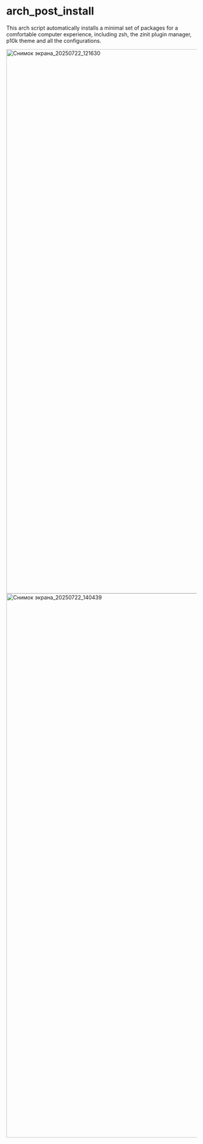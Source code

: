 # arch_post_install
This arch script automatically installs a minimal set of packages for a comfortable computer experience, including zsh, the zinit plugin manager, p10k theme and all the configurations.

<img width="2560" height="1440" alt="Снимок экрана_20250722_121630" src="https://github.com/user-attachments/assets/791084e1-3b09-4ee5-b336-d45928811340" />
<img width="2560" height="1440" alt="Снимок экрана_20250722_140439" src="https://github.com/user-attachments/assets/0da17c08-5a09-4d84-9ee6-2f8797f33dba" />

